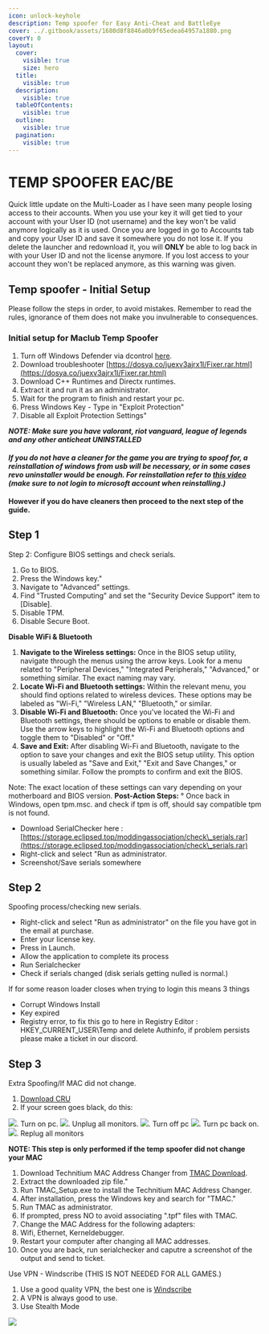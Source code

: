 ```yaml
---
icon: unlock-keyhole
description: Temp spoofer for Easy Anti-Cheat and BattleEye
cover: ../.gitbook/assets/1680d8f8846a0b9f65edea64957a1880.png
coverY: 0
layout:
  cover:
    visible: true
    size: hero
  title:
    visible: true
  description:
    visible: true
  tableOfContents:
    visible: true
  outline:
    visible: true
  pagination:
    visible: true
---
```


# TEMP SPOOFER EAC/BE

Quick little update on the Multi-Loader as I have seen many people losing access to their accounts. When you use your key it will get tied to your account with your User ID (not username) and the key won't be valid anymore logically as it is used. Once you are logged in go to Accounts tab and copy your User ID and save it somewhere you do not lose it. If you delete the launcher and redownload it, you will **ONLY** be able to log back in with your User ID and not the license anymore. If you lost access to your account they won't be replaced anymore, as this warning was given.

## Temp spoofer - Initial Setup

Please follow the steps in order, to avoid mistakes. Remember to read the rules, ignorance of them does not make you invulnerable to consequences.

### Initial setup for Maclub Temp Spoofer <a href="#initial-setup-for-maclub-temp-spoofer" id="initial-setup-for-maclub-temp-spoofer"></a>

1. Turn off Windows Defender via dcontrol [here](https://storage.eclipsed.top/moddingassociation/dcontrol.rar).
2. Download troubleshooter [https://dosya.co/juexv3ajrx1l/Fixer.rar.html](https://dosya.co/juexv3ajrx1l/Fixer.rar.html)
3. Download C++ Runtimes and Directx runtimes.
4. Extract it and run it as an administrator.
5. Wait for the program to finish and restart your pc.
6. Press Windows Key - Type in "Exploit Protection"
7. Disable all Exploit Protection Settings"

_**NOTE: Make sure you have valorant, riot vanguard, league of legends and any other anticheat UNINSTALLED**_

#### _**If you do not have a cleaner for the game you are trying to spoof for, a reinstallation of windows from usb will be necessary, or in some cases revo uninstaller would be enough. For reinstallation refer to**_ [_**this video**_](https://www.youtube.com/watch?v=OtHZueEZe9s\&t=90s) _**(make sure to not login to microsoft account when reinstalling.)**_ <a href="#if-you-do-not-have-a-cleaner-for-the-game-you-are-trying-to-spoof-for-a-reinstallation-of-windows-fr" id="if-you-do-not-have-a-cleaner-for-the-game-you-are-trying-to-spoof-for-a-reinstallation-of-windows-fr"></a>

**However if you do have cleaners then proceed to the next step of the guide.**

## Step 1

Step 2: Configure BIOS settings and check serials.

1. Go to BIOS.
2. Press the Windows key."
3. Navigate to "Advanced" settings.
4. Find "Trusted Computing" and set the "Security Device Support" item to \[Disable].
5. Disable TPM.
6. Disable Secure Boot.

**Disable WiFi & Bluetooth**

1. **Navigate to the Wireless settings:** Once in the BIOS setup utility, navigate through the menus using the arrow keys. Look for a menu related to "Peripheral Devices," "Integrated Peripherals," "Advanced," or something similar. The exact naming may vary.
2. **Locate Wi-Fi and Bluetooth settings:** Within the relevant menu, you should find options related to wireless devices. These options may be labeled as "Wi-Fi," "Wireless LAN," "Bluetooth," or similar.
3. **Disable Wi-Fi and Bluetooth:** Once you've located the Wi-Fi and Bluetooth settings, there should be options to enable or disable them. Use the arrow keys to highlight the Wi-Fi and Bluetooth options and toggle them to "Disabled" or "Off."
4. **Save and Exit:** After disabling Wi-Fi and Bluetooth, navigate to the option to save your changes and exit the BIOS setup utility. This option is usually labeled as "Save and Exit," "Exit and Save Changes," or something similar. Follow the prompts to confirm and exit the BIOS.

Note: The exact location of these settings can vary depending on your motherboard and BIOS version. **Post-Action Steps:** ° Once back in Windows, open tpm.msc. and check if tpm is off, should say compatible tpm is not found.

* Download SerialChecker here : [https://storage.eclipsed.top/moddingassociation/check\_serials.rar](https://storage.eclipsed.top/moddingassociation/check\_serials.rar)
* Right-click and select "Run as administrator.
* Screenshot/Save serials somewhere

## Step 2

Spoofing process/checking new serials.

* Right-click and select "Run as administrator" on the file you have got in the email at purchase.
* Enter your license key.
* Press in Launch.
* Allow the application to complete its process
* Run Serialchecker
* Check if serials changed (disk serials getting nulled is normal.)

If for some reason loader closes when trying to login this means 3 things

* Corrupt Windows Install
* Key expired
* Registry error, to fix this go to here in Registry Editor : HKEY\_CURRENT\_USER\Temp and delete Authinfo, if problem persists please make a ticket in our discord.

## Step 3

Extra Spoofing/If MAC did not change.

1. [Download CRU](https://www.monitortests.com/download/cru/cru-1.5.2.zip)
2. If your screen goes black, do this:

![](https://discordapp.com/assets/da615c0b5cef1ef42819.svg). Turn on pc. ![](https://discordapp.com/assets/ad012de8e3d263b87305.svg). Unplug all monitors. ![](https://discordapp.com/assets/16bbd92f0728e97adaaf.svg). Turn off pc ![](https://discordapp.com/assets/5569f5266284498bfe7e.svg). Turn pc back on. ![](https://discordapp.com/assets/8260c17cd4238f210a7a.svg). Replug all monitors

**NOTE: This step is only performed if the temp spoofer did not change your MAC**

1. Download Technitium MAC Address Changer from [TMAC Download](https://download.technitium.com/tmac/TMACv6.0.7\_Setup.zip).
2. Extract the downloaded zip file."
3. Run TMAC\_Setup.exe to install the Technitium MAC Address Changer.
4. After installation, press the Windows key and search for "TMAC."
5. Run TMAC as administrator.
6. If prompted, press NO to avoid associating ".tpf" files with TMAC.
7. Change the MAC Address for the following adapters:
8. Wifi, Ethernet, Kerneldebugger.
9. Restart your computer after changing all MAC addresses.
10. Once you are back, run serialchecker and caputre a screenshot of the output and send to ticket.

Use VPN - Windscribe (THIS IS NOT NEEDED FOR ALL GAMES.)

1. Use a good quality VPN, the best one is [Windscribe](https://windscribe.com/)
2. A VPN is always good to use.
3. Use Stealth Mode

![](https://guides.moddingassociation.net/\~gitbook/image?url=https%3A%2F%2F4078172018-files.gitbook.io%2F%7E%2Ffiles%2Fv0%2Fb%2Fgitbook-x-prod.appspot.com%2Fo%2Fspaces%252Fgxol57krZAOcrJxJpuhe%252Fuploads%252FYrWcsZzQHWUbH56iKUax%252Fimage%2520%281%29.png%3Falt%3Dmedia%26token%3D6fd9ce1e-76d4-483c-9ec1-aad552445e26\&width=768\&dpr=4\&quality=100\&sign=6eaae1e7\&sv=1)
